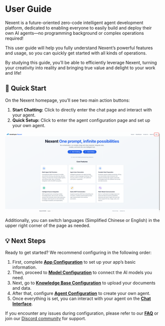 # User Guide

Nexent is a future-oriented zero-code intelligent agent development platform, dedicated to enabling everyone to easily build and deploy their own AI agents—no programming background or complex operations required!

This user guide will help you fully understand Nexent’s powerful features and usage, so you can quickly get started with all kinds of operations.

By studying this guide, you’ll be able to efficiently leverage Nexent, turning your creativity into reality and bringing true value and delight to your work and life!

## 🚀 Quick Start

On the Nexent homepage, you’ll see two main action buttons:

1. **Start Chatting:** Click to directly enter the chat page and interact with your agent.
2. **Quick Setup:** Click to enter the agent configuration page and set up your own agent.

![Homepage](./assets/app/homepage.png)

Additionally, you can switch languages (Simplified Chinese or English) in the upper right corner of the page as needed.

## 💡 Next Steps

Ready to get started? We recommend configuring in the following order:

1. First, complete **[App Configuration](./app-configuration)** to set up your app’s basic information.
2. Then, proceed to **[Model Configuration](./model-configuration)** to connect the AI models you need.
3. Next, go to **[Knowledge Base Configuration](./knowledge-base-configuration)** to upload your documents and data.
4. After that, configure **[Agent Configuration](./agent-configuration)** to create your own agent.
5. Once everything is set, you can interact with your agent on the **[Chat Interface](./chat-interface)**.

If you encounter any issues during configuration, please refer to our **[FAQ](../getting-started/faq)** or join our [Discord community](https://discord.gg/tb5H3S3wyv) for support. 
